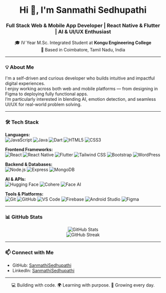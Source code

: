 <h1 align="center">Hi 👋, I'm Sanmathi Sedhupathi</h1>
<h3 align="center">Full Stack Web & Mobile App Developer | React Native & Flutter | AI & UI/UX Enthusiast</h3>

<p align="center">
  🎓 IV Year M.Sc. Integrated Student at <b>Kongu Engineering College</b><br>
  📍 Based in Coimbatore, Tamil Nadu, India
</p>

---

### 💡 About Me

I'm a self-driven and curious developer who builds intuitive and impactful digital experiences.  
I enjoy working across both web and mobile platforms — from designing in Figma to deploying fully functional apps.  
I’m particularly interested in blending AI, emotion detection, and seamless UI/UX for real-world problem solving.

---

### 🛠️ Tech Stack

**Languages:**  
![JavaScript](https://img.shields.io/badge/JavaScript-f7df1e?style=flat-square&logo=javascript&logoColor=black)
![Java](https://img.shields.io/badge/Java-007396?style=flat-square&logo=java&logoColor=white)
![Dart](https://img.shields.io/badge/Dart-0175C2?style=flat-square&logo=dart&logoColor=white)
![HTML5](https://img.shields.io/badge/HTML5-e34c26?style=flat-square&logo=html5&logoColor=white)
![CSS3](https://img.shields.io/badge/CSS3-1572b6?style=flat-square&logo=css3&logoColor=white)

**Frontend Frameworks:**  
![React](https://img.shields.io/badge/React-61DAFB?style=flat-square&logo=react&logoColor=black)
![React Native](https://img.shields.io/badge/React_Native-20232a?style=flat-square&logo=react&logoColor=61DAFB)
![Flutter](https://img.shields.io/badge/Flutter-02569B?style=flat-square&logo=flutter&logoColor=white)
![Tailwind CSS](https://img.shields.io/badge/Tailwind_CSS-38B2AC?style=flat-square&logo=tailwind-css&logoColor=white)
![Bootstrap](https://img.shields.io/badge/Bootstrap-7952B3?style=flat-square&logo=bootstrap&logoColor=white)
![WordPress](https://img.shields.io/badge/WordPress-21759B?style=flat-square&logo=wordpress&logoColor=white)

**Backend & Databases:**  
![Node.js](https://img.shields.io/badge/Node.js-339933?style=flat-square&logo=nodedotjs&logoColor=white)
![Express](https://img.shields.io/badge/Express.js-404d59?style=flat-square)
![MongoDB](https://img.shields.io/badge/MongoDB-4EA94B?style=flat-square&logo=mongodb&logoColor=white)

**AI & APIs:**  
![Hugging Face](https://img.shields.io/badge/HuggingFace-ffcc00?style=flat-square&logo=huggingface&logoColor=black)
![Cohere](https://img.shields.io/badge/Cohere_AI-purple?style=flat-square)
![Face AI](https://img.shields.io/badge/Face_AI-blue?style=flat-square)

**Tools & Platforms:**  
![Git](https://img.shields.io/badge/Git-F05032?style=flat-square&logo=git&logoColor=white)
![GitHub](https://img.shields.io/badge/GitHub-181717?style=flat-square&logo=github&logoColor=white)
![VS Code](https://img.shields.io/badge/VS_Code-007ACC?style=flat-square&logo=visual-studio-code&logoColor=white)
![Firebase](https://img.shields.io/badge/Firebase-ffca28?style=flat-square&logo=firebase&logoColor=black)
![Android Studio](https://img.shields.io/badge/Android_Studio-3DDC84?style=flat-square&logo=android-studio&logoColor=white)
![Figma](https://img.shields.io/badge/Figma-F24E1E?style=flat-square&logo=figma&logoColor=white)

---

### 📊 GitHub Stats

<p align="center">
  <img src="https://github-readme-stats.vercel.app/api?username=SanmathiSedhupathi&show_icons=true&theme=radical" alt="GitHub Stats" />
  <br />
  <img src="https://github-readme-streak-stats.herokuapp.com/?user=SanmathiSedhupathi&theme=radical" alt="GitHub Streak" />
</p>

---

### 📫 Connect with Me

- GitHub: [SanmathiSedhupathi](https://github.com/SanmathiSedhupathi)
- LinkedIn: [SanmathiSedhupathi](www.linkedin.com/in/sanmathi-sedhupathi08)


---

<p align="center">💻 Building with code. 🌍 Learning with purpose. 🚀 Growing every day.</p>
